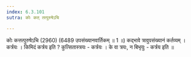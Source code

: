 ```yaml
---
index: 6.3.101
sutra: कोः कत् तत्पुरुषेऽचि

---
```

कोः कत्तत्पुरुषेऽचि (2960) (6489 उपसंख्यानवार्तिकम् ॥ 1 ॥) कद्भावे त्रावुपसंख्यानं कर्तव्यम् । कर्त्रयः । किमिदं कर्त्रय इति ? कुत्सितास्त्रयः  -  कर्त्रयः । के वा त्रयः, न बिभृयुः  -  कर्त्रय इति ॥